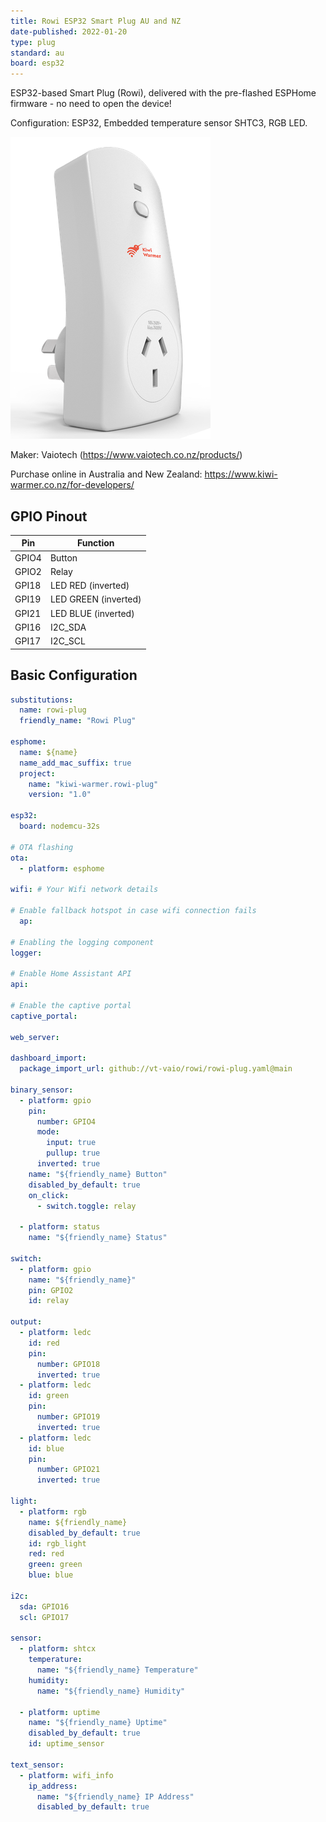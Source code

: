 ```yaml
---
title: Rowi ESP32 Smart Plug AU and NZ
date-published: 2022-01-20
type: plug
standard: au
board: esp32
---
```


ESP32-based Smart Plug (Rowi), delivered with the pre-flashed ESPHome firmware - no need to open the device!

Configuration: ESP32, Embedded temperature sensor SHTC3, RGB LED.

![alt text](rowi.png "Rowi ESP32 Smart Plug AU and NZ")

Maker: Vaiotech (https://www.vaiotech.co.nz/products/)

Purchase online in Australia and New Zealand: https://www.kiwi-warmer.co.nz/for-developers/

## GPIO Pinout

| Pin   | Function             |
| ----- | -------------------- |
| GPIO4 | Button               |
| GPIO2 | Relay                |
| GPI18 | LED RED (inverted)   |
| GPI19 | LED GREEN (inverted) |
| GPI21 | LED BLUE (inverted)  |
| GPI16 | I2C_SDA              |
| GPI17 | I2C_SCL              |

## Basic Configuration

```yaml
substitutions:
  name: rowi-plug
  friendly_name: "Rowi Plug"

esphome:
  name: ${name}
  name_add_mac_suffix: true
  project:
    name: "kiwi-warmer.rowi-plug"
    version: "1.0"

esp32:
  board: nodemcu-32s
    
# OTA flashing
ota:
  - platform: esphome

wifi: # Your Wifi network details
  
# Enable fallback hotspot in case wifi connection fails  
  ap:

# Enabling the logging component
logger:

# Enable Home Assistant API
api:

# Enable the captive portal
captive_portal:

web_server:

dashboard_import:
  package_import_url: github://vt-vaio/rowi/rowi-plug.yaml@main

binary_sensor:
  - platform: gpio
    pin:
      number: GPIO4
      mode:
        input: true
        pullup: true
      inverted: true
    name: "${friendly_name} Button"
    disabled_by_default: true
    on_click:
      - switch.toggle: relay

  - platform: status
    name: "${friendly_name} Status"

switch:
  - platform: gpio
    name: "${friendly_name}"
    pin: GPIO2
    id: relay

output:
  - platform: ledc
    id: red
    pin:
      number: GPIO18
      inverted: true
  - platform: ledc
    id: green
    pin:
      number: GPIO19
      inverted: true
  - platform: ledc
    id: blue
    pin:
      number: GPIO21
      inverted: true

light:
  - platform: rgb
    name: ${friendly_name}
    disabled_by_default: true
    id: rgb_light
    red: red
    green: green
    blue: blue

i2c:
  sda: GPIO16
  scl: GPIO17

sensor:
  - platform: shtcx
    temperature:
      name: "${friendly_name} Temperature"
    humidity:
      name: "${friendly_name} Humidity"

  - platform: uptime
    name: "${friendly_name} Uptime"
    disabled_by_default: true
    id: uptime_sensor

text_sensor:
  - platform: wifi_info
    ip_address:
      name: "${friendly_name} IP Address"
      disabled_by_default: true
```
